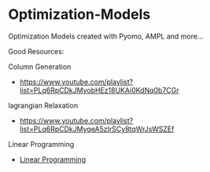 # Optimization-Models
Optimization Models created with Pyomo, AMPL and more...



Good Resources:



Column Generation
* https://www.youtube.com/playlist?list=PLq6RpCDkJMyobHEz18UKAi0KdNq0b7CGr

lagrangian Relaxation
* https://www.youtube.com/playlist?list=PLq6RpCDkJMyqeA5zIrSCy8tqWrJsWSZEf

Linear Programming
* [Linear Programming](https://www.youtube.com/playlist?list=PLq6RpCDkJMyoSSeucDx7FyUpMDjhc-Kyf)
